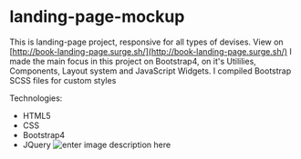 # landing-page-mockup
This is landing-page project, responsive for all types of devises. 
View on [http://book-landing-page.surge.sh/](http://book-landing-page.surge.sh/)
I made the main focus in this project on Bootstrap4, on it's Utililies, Components, Layout system and JavaScript Widgets. I compiled Bootstrap SCSS files for custom styles

Technologies:
 - HTML5
 - CSS
 - Bootstrap4
 - JQuery
![enter image description here](https://i.imgur.com/T1La7oz.png)
